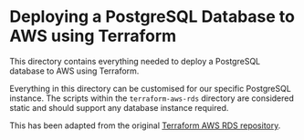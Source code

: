 # Deploying a PostgreSQL Database to AWS using Terraform

This directory contains everything needed to deploy a PostgreSQL database to AWS using Terraform.

Everything in this directory can be customised for our specific PostgreSQL instance. The scripts within the
`terraform-aws-rds` directory are considered static and should support any database instance required.

This has been adapted from the
original [Terraform AWS RDS repository](https://github.com/terraform-aws-modules/terraform-aws-rds).
